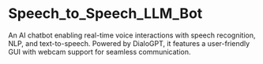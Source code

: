 # Speech_to_Speech_LLM_Bot
An AI chatbot enabling real-time voice interactions with speech recognition, NLP, and text-to-speech. Powered by DialoGPT, it features a user-friendly GUI with webcam support for seamless communication.
